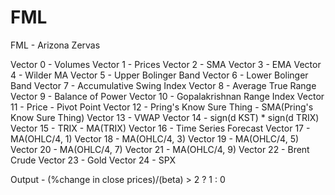 # FML
FML - Arizona Zervas

Vector 0 - Volumes
Vector 1 - Prices
Vector 2 - SMA
Vector 3 - EMA
Vector 4 - Wilder MA
Vector 5 - Upper Bolinger Band
Vector 6 - Lower Bolinger Band
Vector 7 - Accumulative Swing Index
Vector 8 - Average True Range
Vector 9 - Balance of Power
Vector 10 - Gopalakrishnan Range Index
Vector 11 - Price - Pivot Point
Vector 12 - Pring's Know Sure Thing - SMA(Pring's Know Sure Thing)
Vector 13 - VWAP
Vector 14 - sign(d KST) * sign(d TRIX)
Vector 15 - TRIX - MA(TRIX)
Vector 16 - Time Series Forecast
Vector 17 - MA(OHLC/4, 1)
Vector 18 - MA(OHLC/4, 3)
Vector 19 - MA(OHLC/4, 5)
Vector 20 - MA(OHLC/4, 7)
Vector 21 - MA(OHLC/4, 9)
Vector 22 - Brent Crude
Vector 23 - Gold
Vector 24 - SPX

Output - (%change in close prices)/(beta) > 2 ? 1 : 0
